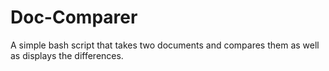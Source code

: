 # Doc-Comparer
A simple bash script that takes two documents and compares them as well as displays the differences.
